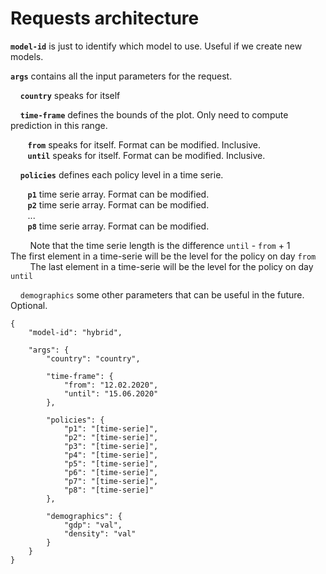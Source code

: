 # Requests architecture

**`model-id`** is just to identify which model to use. Useful if we create new models.

**`args`** contains all the input parameters for the request.

&nbsp;&nbsp;&nbsp; **`country`** speaks for itself

&nbsp;&nbsp;&nbsp; **`time-frame`** defines the bounds of the plot. Only need to compute prediction in this range.

&nbsp;&nbsp;&nbsp;&nbsp;&nbsp;&nbsp; **`from`** speaks for itself. Format can be modified. Inclusive. <br>
&nbsp;&nbsp;&nbsp;&nbsp;&nbsp;&nbsp; **`until`** speaks for itself. Format can be modified. Inclusive.

&nbsp;&nbsp;&nbsp; **`policies`** defines each policy level in a time serie.

&nbsp;&nbsp;&nbsp;&nbsp;&nbsp;&nbsp; **`p1`** time serie array. Format can be modified. <br>
&nbsp;&nbsp;&nbsp;&nbsp;&nbsp;&nbsp; **`p2`** time serie array. Format can be modified. <br>
&nbsp;&nbsp;&nbsp;&nbsp;&nbsp;&nbsp; ... <br>
&nbsp;&nbsp;&nbsp;&nbsp;&nbsp;&nbsp; **`p8`** time serie array. Format can be modified. <br>

&nbsp;&nbsp;&nbsp;&nbsp;&nbsp;&nbsp;&nbsp; Note that the time serie length is the difference `until` - `from` + 1
&nbsp;&nbsp;&nbsp;&nbsp;&nbsp;&nbsp;&nbsp; The first element in a time-serie will be the level for the policy on day `from`
&nbsp;&nbsp;&nbsp;&nbsp;&nbsp;&nbsp;&nbsp; The last element in a time-serie will be the level for the policy on day `until`

&nbsp;&nbsp;&nbsp; `demographics` some other parameters that can be useful in the future. Optional.

```
{
    "model-id": "hybrid",

    "args": {    
        "country": "country",
        
        "time-frame": {
            "from": "12.02.2020",
            "until": "15.06.2020"
        },
        
        "policies": {
            "p1": "[time-serie]",
            "p2": "[time-serie]",
            "p3": "[time-serie]",
            "p4": "[time-serie]",
            "p5": "[time-serie]",
            "p6": "[time-serie]",
            "p7": "[time-serie]",
            "p8": "[time-serie]"
        },

        "demographics": {
            "gdp": "val",
            "density": "val"
        }
    }
}

```